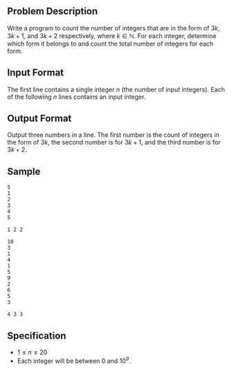 ## Problem Description
Write a program to count the number of integers that are in the form of $3k$, $3k+1$, and $3k+2$ respectively, where $k \in \mathbb{N}$. For each integer, determine which form it belongs to and count the total number of integers for each form.

## Input Format
The first line contains a single integer $n$ (the number of input integers). Each of the following $n$ lines contains an input integer.

## Output Format
Output three numbers in a line. The first number is the count of integers in the form of $3k$, the second number is for $3k+1$, and the third number is for $3k+2$.

## Sample

```input1
5
1
2
3
4
5
```

```output1
1 2 2
```

```input2
10
3
1
4
1
5
9
2
6
5
3
```

```output2
4 3 3
```

## Specification
- $1 \leq n \leq 20$
- Each integer will be between $0$ and $10^9$.
